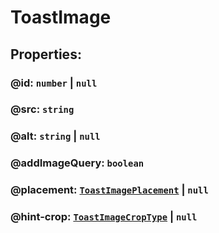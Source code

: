 # **ToastImage**
## **Properties**:
### @id: `number` | `null`
### @src: `string`
### @alt: `string` | `null`
### @addImageQuery: `boolean`
### @placement: [`ToastImagePlacement`](./ToastImagePlacement) | `null`
### @hint-crop: [`ToastImageCropType`](./ToastImageCropType) | `null`